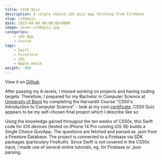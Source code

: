 ```yaml
---
title: CS50 Quiz
description: A single choice iOS quiz app fetching from Firebase
slug: cs50quiz
date: 2023-08-04 00:00:00+0000
image: cover-cs50quiz.jpg
categories:
    - iOS App
    - Course
tags:
    - Swift
    - Firestore
    - iOS
    - Apple Watch
weight: -999
---
```


View it on [Github](https://github.com/nico-fst/cs50quiz).

After passing my A-levels, I missed working on projects and having coding targets. Therefore, I prepared for my Bachelor in Computer Science at [University of Bonn](https://www.uni-bonn.de/de) by completing the HarvardX Course "CS50's Introduction to Computer Science" - look at my cool [certificate](https://certificates.cs50.io/b5e8b380-b3c8-4426-88a7-f10bac14d69d.pdf?size=letter). CS50 Quiz appears to be my self-chosen final project which I describe like so:

Using the knowledge gained througout the ten weeks of CS50x, this Swift code for iOS devices (tested on iPhone 14 Pro running iOS 16) builds a Single Choice QuizApp. The questions are fetched and parsed as .json from a Firestore Database. The project is connected to a Firebase via SDK packages (particulary FireAuth). Since Swift is not covered in the CS50x input, I made use of several online tutorials, eg. for Firebase or .json parsing.
